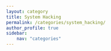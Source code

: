 ```yaml
---
layout: category
title: System Hacking
permalink: /categories/system_hacking/
author_profile: true
sidebar:
    nav: "categories"
---
```

